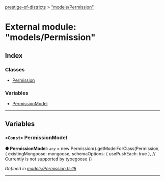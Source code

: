 [prestige-of-districts](../README.md) > ["models/Permission"](../modules/_models_permission_.md)

# External module: "models/Permission"

## Index

### Classes

* [Permission](../classes/_models_permission_.permission.md)

### Variables

* [PermissionModel](_models_permission_.md#permissionmodel)

---

## Variables

<a id="permissionmodel"></a>

### `<Const>` PermissionModel

**● PermissionModel**: *`any`* =  new Permission().getModelForClass(Permission, {
  existingMongoose: mongoose,
  schemaOptions: { usePushEach: true }, // Currently is not supported by typegoose
})

*Defined in [models/Permission.ts:18](https://github.com/YarosJ/prestige-of-districts/blob/a1ae45e/models/Permission.ts#L18)*

___

